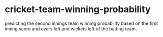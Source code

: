 # cricket-team-winning-probability
predicting the second innings team winning probability based on the first inning score and overs left and wickets left of the batting team.
